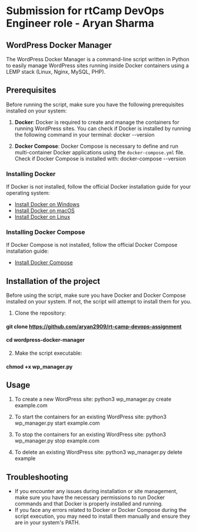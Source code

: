 
# Submission for rtCamp DevOps Engineer role - Aryan Sharma
## WordPress Docker Manager

The WordPress Docker Manager is a command-line script written in Python to easily manage WordPress sites running inside Docker containers using a LEMP stack (Linux, Nginx, MySQL, PHP).

## Prerequisites
Before running the script, make sure you have the following prerequisites installed on your system:

1. **Docker**: Docker is required to create and manage the containers for running WordPress sites. You can check if Docker is installed by running the following command in your terminal:
docker --version


2. **Docker Compose**: Docker Compose is necessary to define and run multi-container Docker applications using the `docker-compose.yml` file. Check if Docker Compose is installed with:
docker-compose --version

### Installing Docker
If Docker is not installed, follow the official Docker installation guide for your operating system:

- [Install Docker on Windows](https://docs.docker.com/docker-for-windows/install/)
- [Install Docker on macOS](https://docs.docker.com/docker-for-mac/install/)
- [Install Docker on Linux](https://docs.docker.com/engine/install/)

### Installing Docker Compose

If Docker Compose is not installed, follow the official Docker Compose installation guide:

- [Install Docker Compose](https://docs.docker.com/compose/install/)


## Installation of the project

Before using the script, make sure you have Docker and Docker Compose installed on your system. If not, the script will attempt to install them for you.

1. Clone the repository:


#### git clone https://github.com/aryan2909/rt-camp-devops-assignment

#### cd wordpress-docker-manager


2. Make the script executable:

#### chmod +x wp_manager.py


## Usage

1. To create a new WordPress site:
 python3 wp_manager.py create example.com

2. To start the containers for an existing WordPress site:
 python3 wp_manager.py start example.com

3. To stop the containers for an existing WordPress site:
 python3 wp_manager.py stop example.com 

4. To delete an existing WordPress site:
 python3 wp_manager.py delete example

## Troubleshooting

- If you encounter any issues during installation or site management, make sure you have the necessary permissions to run Docker commands and that Docker is properly installed and running.
- If you face any errors related to Docker or Docker Compose during the script execution, you may need to install them manually and ensure they are in your system's PATH.

